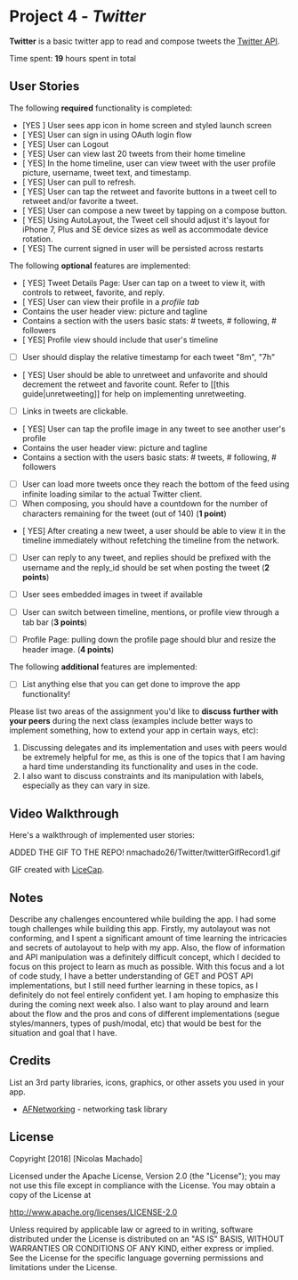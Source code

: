 # Project 4 - *Twitter*

**Twitter** is a basic twitter app to read and compose tweets the [Twitter API](https://apps.twitter.com/).

Time spent: **19** hours spent in total

## User Stories

The following **required** functionality is completed:

- [YES ] User sees app icon in home screen and styled launch screen
- [ YES] User can sign in using OAuth login flow
- [ YES] User can Logout
- [ YES] User can view last 20 tweets from their home timeline
- [ YES] In the home timeline, user can view tweet with the user profile picture, username, tweet text, and timestamp.
- [ YES] User can pull to refresh.
- [ YES] User can tap the retweet and favorite buttons in a tweet cell to retweet and/or favorite a tweet.
- [ YES] User can compose a new tweet by tapping on a compose button.
- [ YES] Using AutoLayout, the Tweet cell should adjust it's layout for iPhone 7, Plus and SE device sizes as well as accommodate device rotation.
- [ YES] The current signed in user will be persisted across restarts

The following **optional** features are implemented:

- [ YES] Tweet Details Page: User can tap on a tweet to view it, with controls to retweet, favorite, and reply.
- [ YES] User can view their profile in a *profile tab*
- Contains the user header view: picture and tagline
- Contains a section with the users basic stats: # tweets, # following, # followers
- [ YES] Profile view should include that user's timeline
- [ ] User should display the relative timestamp for each tweet "8m", "7h"
- [ YES] User should be able to unretweet and unfavorite and should decrement the retweet and favorite count. Refer to [[this guide|unretweeting]] for help on implementing unretweeting.
- [ ] Links in tweets are clickable.
- [ YES] User can tap the profile image in any tweet to see another user's profile
- Contains the user header view: picture and tagline
- Contains a section with the users basic stats: # tweets, # following, # followers
- [ ] User can load more tweets once they reach the bottom of the feed using infinite loading similar to the actual Twitter client.
- [ ] When composing, you should have a countdown for the number of characters remaining for the tweet (out of 140) (**1 point**)
- [ YES] After creating a new tweet, a user should be able to view it in the timeline immediately without refetching the timeline from the network.
- [ ] User can reply to any tweet, and replies should be prefixed with the username and the reply_id should be set when posting the tweet (**2 points**)
- [ ] User sees embedded images in tweet if available 
- [ ] User can switch between timeline, mentions, or profile view through a tab bar (**3 points**)
- [ ] Profile Page: pulling down the profile page should blur and resize the header image. (**4 points**)


The following **additional** features are implemented:

- [ ] List anything else that you can get done to improve the app functionality!

Please list two areas of the assignment you'd like to **discuss further with your peers** during the next class (examples include better ways to implement something, how to extend your app in certain ways, etc):

1. Discussing delegates and its implementation and uses with peers would be extremely helpful for me, as this is one of the topics that I am having a hard time understanding its functionality and uses in the code. 
2. I also want to discuss constraints and its manipulation with labels, especially as they can vary in size. 

## Video Walkthrough

Here's a walkthrough of implemented user stories:

ADDED THE GIF TO THE REPO!  nmachado26/Twitter/twitterGifRecord1.gif 

GIF created with [LiceCap](http://www.cockos.com/licecap/).

## Notes

Describe any challenges encountered while building the app. I had some tough challenges while building this app. Firstly, my autolayout was not conforming, and I spent a significant amount of time learning the intricacies and secrets of autolayout to help with my app. Also, the flow of information and API manipulation was a definitely difficult concept, which I decided to focus on this project to learn as much as possible. With this focus and a lot of code study, I have a better understanding of GET and POST API implementations, but I still need further learning in these topics, as I definitely do not feel entirely confident yet. I am hoping to emphasize this during the coming next week also. I also want to play around and learn about the flow and the pros and cons of different implementations (segue styles/manners, types of push/modal, etc) that would be best for the situation and goal that I have.

## Credits

List an 3rd party libraries, icons, graphics, or other assets you used in your app.

- [AFNetworking](https://github.com/AFNetworking/AFNetworking) - networking task library

## License

Copyright [2018] [Nicolas Machado]

Licensed under the Apache License, Version 2.0 (the "License");
you may not use this file except in compliance with the License.
You may obtain a copy of the License at

http://www.apache.org/licenses/LICENSE-2.0

Unless required by applicable law or agreed to in writing, software
distributed under the License is distributed on an "AS IS" BASIS,
WITHOUT WARRANTIES OR CONDITIONS OF ANY KIND, either express or implied.
See the License for the specific language governing permissions and
limitations under the License.
